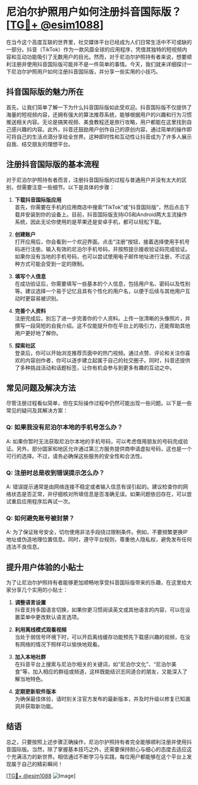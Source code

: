 # 尼泊尔护照用户如何注册抖音国际版？[[TG💪+ @esim1088](https://t.me/s/esim1088)]

在当今这个高度互联的世界里，社交媒体平台已经成为人们日常生活中不可或缺的一部分。抖音（TikTok）作为一款风靡全球的应用程序，凭借其独特的短视频内容和互动功能吸引了无数用户的目光。然而，对于尼泊尔护照持有者来说，想要顺利注册并使用抖音国际版可能并不是一件简单的事情。今天，我们就来详细探讨一下尼泊尔护照用户如何注册抖音国际版，并分享一些实用的小技巧。

## 抖音国际版的魅力所在

首先，让我们简单了解一下为什么抖音国际版如此受欢迎。抖音国际版不仅提供了海量的短视频内容，还拥有强大的算法推荐系统，能够根据用户的兴趣和行为习惯推送相关内容。无论是搞笑视频、美食教程还是旅行攻略，用户都能在这里找到自己感兴趣的内容。此外，抖音还鼓励用户创作自己的原创内容，通过简单的操作即可将自己的生活点滴分享给全世界。这种即时性和互动性让抖音成为了许多人展示自我、结交朋友的理想平台。

## 注册抖音国际版的基本流程

对于尼泊尔护照持有者而言，注册抖音国际版的过程与普通用户并没有太大的区别，但需要注意一些细节。以下是具体的步骤：

1. **下载抖音国际版应用**  
   首先，你需要在手机的应用商店中搜索“TikTok”或“抖音国际版”，然后点击下载并安装到你的设备上。目前，抖音国际版支持iOS和Android两大主流操作系统，因此无论你使用的是苹果还是安卓手机，都可以轻松下载。

2. **创建账户**  
   打开应用后，你会看到一个欢迎界面。点击“注册”按钮，接着选择使用手机号码进行注册。输入有效的尼泊尔手机号码，并按照提示接收验证码完成验证。如果你没有当地的手机号码，也可以尝试使用电子邮件地址进行注册，不过这种方式可能会受到一定的限制。

3. **填写个人信息**  
   在成功验证后，你需要填写一些基本的个人信息，包括用户名、密码以及性别等。建议选择一个易于记忆且具有个性化的用户名，以便于后续与其他用户互动时更容易被识别。

4. **完善个人资料**  
   注册完成后，别忘了进一步完善你的个人资料。上传一张清晰的头像照片，并撰写一段简短的自我介绍。这不仅能提升你在平台上的吸引力，还能帮助其他用户更好地了解你。

5. **探索社区**  
   登录后，你可以开始浏览推荐页面中的热门视频。通过点赞、评论和关注你喜欢的内容创作者，你可以逐步建立起属于自己的社交圈子。同时，抖音还提供了多种挑战活动和话题标签，让你有机会参与到更多有趣的互动之中。

## 常见问题及解决方法

尽管注册过程看似简单，但在实际操作过程中仍然可能出现一些问题。以下是一些常见的疑问及其解决方案：

### Q: 如果我没有尼泊尔本地的手机号怎么办？
A: 如果你暂时无法获取尼泊尔本地的手机号码，可以考虑借用朋友的号码完成验证。另外，部分国家和地区允许通过第三方服务提供商申请虚拟号码，这也是一个可行的选择。不过，请务必确保这些服务的安全性和合法性。

### Q: 注册时总是收到错误提示怎么办？
A: 错误提示通常是由网络连接不稳定或者输入信息有误引起的。建议检查你的网络状态是否正常，并仔细核对所填信息是否准确无误。如果问题依旧存在，可以尝试重启应用程序后再试一次。

### Q: 如何避免账号被封禁？
A: 为了保证账号安全，切勿使用非法手段绕过限制条件。例如，不要频繁更换IP地址或伪造地理位置信息。同时，遵守平台规则，尊重他人隐私权，避免发布任何违法不良信息。

## 提升用户体验的小贴士

为了让尼泊尔护照持有者能够更加顺畅地享受抖音国际版带来的乐趣，在这里给大家分享几个实用的小贴士：

1. **调整语言设置**  
   抖音支持多国语言切换，如果你更习惯阅读英文或其他语言的内容，可以在设置菜单中更改默认语言选项。

2. **利用离线模式观看视频**  
   当处于弱信号环境下时，可以开启离线缓存功能预先下载感兴趣的视频，在没有网络的情况下照样可以愉快地观看。

3. **加入本地社群**  
   在抖音平台上搜索与尼泊尔相关的关键词，如“尼泊尔文化”、“尼泊尔美食”等，加入相应的群组或频道，这样既能结识志同道合的朋友，又能深入了解当地特色。

4. **定期更新软件版本**  
   为确保最佳体验，请时刻关注官方发布的最新版本，并及时升级以修复已知漏洞并获取新功能。

## 结语

总之，只要按照上述步骤正确操作，尼泊尔护照持有者完全能够顺利注册并使用抖音国际版。当然，除了掌握基本技巧之外，还需要保持耐心与细心的态度去适应这个充满活力的新世界。相信通过不断学习与实践，每位用户都能够在这个平台上发现属于自己的精彩瞬间！

[[TG💪+ @esim1088](https://t.me/s/esim1088) ![Image](https://i.postimg.cc/4NQfJmqS/Snipaste-2025-05-13-00-14-12.png)]